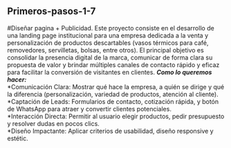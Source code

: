 ## Primeros-pasos-1-7
#Diseñar pagina + Publicidad.
Este proyecto consiste en el desarrollo de una landing page institucional para una empresa dedicada a la venta y personalización de productos descartables (vasos térmicos para café, removedores, servilletas, bolsas, entre otros). El principal objetivo es consolidar la presencia digital de la marca, comunicar de forma clara su propuesta de valor y brindar múltiples canales de contacto rápido y eficaz para facilitar la conversión de visitantes en clientes.
***Como lo queremos hacer:***  
*Comunicación Clara: Mostrar qué hace la empresa, a quién se dirige y qué la diferencia (personalización, variedad de productos, atención al cliente).  
*Captación de Leads: Formularios de contacto, cotización rápida, y botón de WhatsApp para atraer y convertir clientes potenciales.  
*Interacción Directa: Permitir al usuario elegir productos, pedir presupuesto y resolver dudas en pocos clics.  
*Diseño Impactante: Aplicar criterios de usabilidad, diseño responsive y estétic.  
